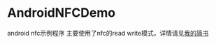 # AndroidNFCDemo
android nfc示例程序
主要使用了nfc的read write模式，详情请见[我的简书](http://www.jianshu.com/p/16686a87a93b)
